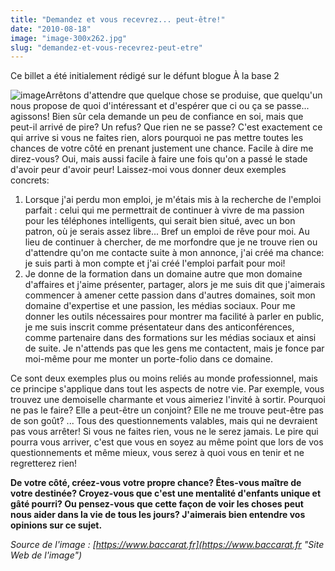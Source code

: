 ```yaml
---
title: "Demandez et vous recevrez... peut-être!"
date: "2010-08-18"
image: "image-300x262.jpg"
slug: "demandez-et-vous-recevrez-peut-etre"
---
```


Ce billet a été initialement rédigé sur le défunt blogue À la base 2

![](images/image-300x262.jpg "image")Arrêtons d'attendre que quelque chose se produise, que quelqu'un nous propose de quoi d'intéressant et d'espérer que ci ou ça se passe... agissons! Bien sûr cela demande un peu de confiance en soi, mais que peut-il arrivé de pire? Un refus? Que rien ne se passe? C'est exactement ce qui arrive si vous ne faites rien, alors pourquoi ne pas mettre toutes les chances de votre côté en prenant justement une chance. Facile à dire me direz-vous? Oui, mais aussi facile à faire une fois qu'on a passé le stade d'avoir peur d'avoir peur! Laissez-moi vous donner deux exemples concrets:

1. Lorsque j'ai perdu mon emploi, je m'étais mis à la recherche de l'emploi parfait : celui qui me permettrait de continuer à vivre de ma passion pour les téléphones intelligents, qui serait bien situé, avec un bon patron, où je serais assez libre... Bref un emploi de rêve pour moi. Au lieu de continuer à chercher, de me morfondre que je ne trouve rien ou d'attendre qu'on me contacte suite à mon annonce, j'ai créé ma chance: je suis parti à mon compte et j'ai créé l'emploi parfait pour moi!
2. Je donne de la formation dans un domaine autre que mon domaine d'affaires et j'aime présenter, partager, alors je me suis dit que j'aimerais commencer à amener cette passion dans d'autres domaines, soit mon domaine d'expertise et une passion, les médias sociaux. Pour me donner les outils nécessaires pour montrer ma facilité à parler en public, je me suis inscrit comme présentateur dans des anticonférences, comme partenaire dans des formations sur les médias sociaux et ainsi de suite. Je n'attends pas que les gens me contactent, mais je fonce par moi-même pour me monter un porte-folio dans ce domaine.

Ce sont deux exemples plus ou moins reliés au monde professionnel, mais ce principe s'applique dans tout les aspects de notre vie. Par exemple, vous trouvez une demoiselle charmante et vous aimeriez l'invité à sortir. Pourquoi ne pas le faire? Elle a peut-être un conjoint? Elle ne me trouve peut-être pas de son goût? ... Tous des questionnements valables, mais qui ne devraient pas vous arrêter! Si vous ne faites rien, vous ne le serez jamais. Le pire qui pourra vous arriver, c'est que vous en soyez au même point que lors de vos questionnements et même mieux, vous serez à quoi vous en tenir et ne regretterez rien!

**De votre côté, créez-vous votre propre chance? Êtes-vous maître de votre destinée? Croyez-vous que c'est une mentalité d'enfants unique et gâté pourri? Ou pensez-vous que cette façon de voir les choses peut nous aider dans la vie de tous les jours? J'aimerais bien entendre vos opinions sur ce sujet.**

_Source de l'image : [https://www.baccarat.fr](https://www.baccarat.fr "Site Web de l'image")_
